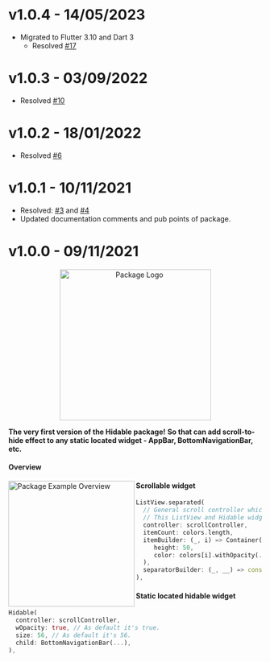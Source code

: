 # v1.0.4 - 14/05/2023

- Migrated to Flutter 3.10 and Dart 3
  - Resolved [#17](https://github.com/insolite-dev/hidable/issues/17)

# v1.0.3 - 03/09/2022

- Resolved [#10](https://github.com/insolite-dev/hidable/issues/10)

# v1.0.2 - 18/01/2022

- Resolved [#6](https://github.com/insolite-dev/hidable/issues/6)

# v1.0.1 - 10/11/2021

- Resolved: [#3](https://github.com/insolite-dev/hidable/issues/3) and [#4](https://github.com/insolite-dev/hidable/issues/4)
- Updated documentation comments and pub points of package.

# v1.0.0 - 09/11/2021

<p align="center">
 <img width="300" src="https://user-images.githubusercontent.com/59066341/140976777-712cd333-9f82-4f92-8e03-33cb93f18650.png" alt="Package Logo">
</p>

**The very first version of the Hidable package!**
**So that can add scroll-to-hide effect to any static located widget - AppBar, BottomNavigationBar, etc.**

#### Overview
<img width="250" src="https://user-images.githubusercontent.com/59066341/140974710-bfd27779-be3e-4068-aa80-46b2ff4d07ad.gif" alt="Package Example Overview"  align = "left">

#### Scrollable widget
```dart
ListView.separated(
  // General scroll controller which makes bridge between
  // This ListView and Hidable widget.
  controller: scrollController,
  itemCount: colors.length,
  itemBuilder: (_, i) => Container(
     height: 50,
     color: colors[i].withOpacity(.6),
  ),
  separatorBuilder: (_, __) => const SizedBox(height: 10),
),
```

#### Static located hidable widget
```dart
Hidable(
  controller: scrollController,
  wOpacity: true, // As default it's true.
  size: 56, // As default it's 56.
  child: BottomNavigationBar(...),
),
```
